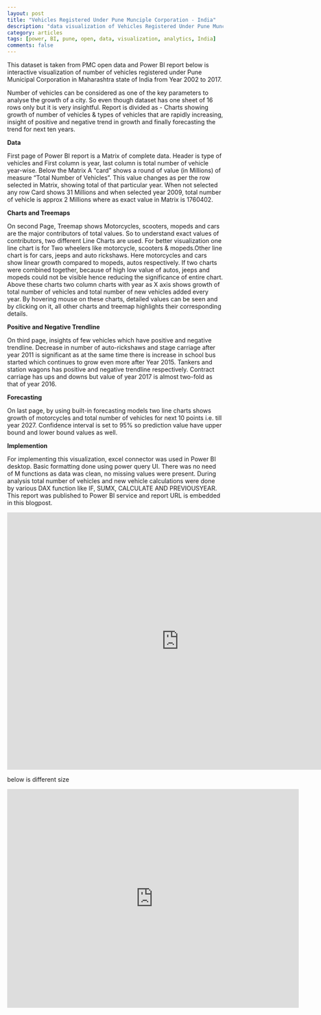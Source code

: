 ```yaml
---
layout: post
title: "Vehicles Registered Under Pune Munciple Corporation - India"
description: "data visualization of Vehicles Registered Under Pune Munciple Corporation, India."
category: articles
tags: [power, BI, pune, open, data, visualization, analytics, India]
comments: false
---
```


This dataset is taken from PMC open data and Power BI report below is interactive visualization of number of vehicles registered under Pune Municipal Corporation in Maharashtra state of India from Year 2002 to 2017.

Number of vehicles can be considered as one of the key parameters to analyse the growth of a city. So even though dataset has one sheet of 16 rows only but it is very insightful. Report is divided as - Charts showing growth of number of vehicles & types of vehicles that are rapidly increasing, insight of positive and negative trend in growth and finally forecasting the trend for next ten years.

**Data**

First page of Power BI report is a Matrix of complete data. Header is type of vehicles and First column is year, last column is total number of vehicle year-wise. Below the Matrix A “card” shows a round of value (in Millions) of measure “Total Number of Vehicles”. This value changes as per the row selected in Matrix, showing total of that particular year. When not selected any row Card shows 31 Millions and when selected year 2009, total number of vehicle is approx 2 Millions where as exact value in Matrix is 1760402.

**Charts and Treemaps**

On second Page, Treemap shows Motorcycles, scooters, mopeds and cars are the major contributors of total values. So to understand exact values of contributors, two different Line Charts are used. For better visualization one line chart is for Two wheelers like motorcycle, scooters & mopeds.Other line chart is for cars, jeeps and auto rickshaws. Here motorcycles and cars show linear growth compared to mopeds, autos respectively. If two charts were  combined together, because of high low value of autos, jeeps and mopeds could not be visible hence reducing the significance of entire chart. Above these charts two column charts with year as X axis shows growth of total number of vehicles and total number of new vehicles added every year. By hovering mouse on these charts, detailed values can be seen and by clicking on it, all other charts and treemap highlights their corresponding details.

**Positive and Negative Trendline**

On third page, insights of few vehicles which have positive and negative trendline. Decrease in number of auto-rickshaws and stage carriage after year 2011 is significant as at the same time there is increase in school bus started which continues to grow even more after Year 2015. Tankers and station wagons has positive and negative trendline respectively. Contract carriage has ups and downs but value of year 2017 is almost two-fold as that of year 2016.

**Forecasting**

On last page, by using built-in forecasting models two line charts shows growth of motorcycles and total number of vehicles for next 10 points i.e. till year 2027. Confidence interval is set to 95% so prediction value have upper bound and lower bound values as well.

**Implemention**

For implementing this visualization, excel connector was used in Power BI desktop. Basic formatting done using power query UI. There was no need of M functions as data was clean, no missing values were present. During analysis total number of vehicles and new vehicle calculations were done by various DAX function like IF, SUMX, CALCULATE AND PREVIOUSYEAR. This report was published to Power BI service and report URL is embedded in this blogpost.

<iframe width="800" height="600" src="https://app.powerbi.com/view?r=eyJrIjoiZTViYTE5ZGEtZDQ3Mi00MDUzLWI0ZjEtM2Q0YWUzYTQwNTYzIiwidCI6IjliOTFmNGY2LWVmM2EtNDFkZS1hNWE4LTJkYTZkYjg2MDkxYSJ9" frameborder="0" allowFullScreen="true"></iframe>


below is different size

<iframe width="680" height="510" src="https://app.powerbi.com/view?r=eyJrIjoiZTViYTE5ZGEtZDQ3Mi00MDUzLWI0ZjEtM2Q0YWUzYTQwNTYzIiwidCI6IjliOTFmNGY2LWVmM2EtNDFkZS1hNWE4LTJkYTZkYjg2MDkxYSJ9" frameborder="0" allowFullScreen="true"></iframe>
